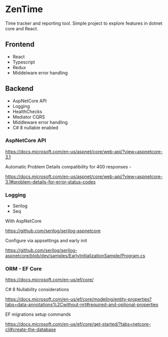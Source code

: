 # ZenTime

Time tracker and reporting tool. Simple project to explore features in dotnet core and React.

## Frontend

- React
- Typescript
- Redux
- Middelware error handling

## Backend

- AspNetCore API
- Logging
- HealthChecks
- Mediator CQRS
- Middleware error handling
- C# 8 nullable enabled

### AspNetCore API

https://docs.microsoft.com/en-us/aspnet/core/web-api/?view=aspnetcore-3.1

Automatic Problem Details compatibility for 400 responses -

https://docs.microsoft.com/en-us/aspnet/core/web-api/?view=aspnetcore-3.1#problem-details-for-error-status-codes

### Logging

- Serilog
- Seq

With AspNetCore

https://github.com/serilog/serilog-aspnetcore

Configure via appsettings and early init

https://github.com/serilog/serilog-aspnetcore/blob/dev/samples/EarlyInitializationSample/Program.cs

### ORM - EF Core

https://docs.microsoft.com/en-us/ef/core/

C# 8 Nullability considerations

https://docs.microsoft.com/en-us/ef/core/modeling/entity-properties?tabs=data-annotations%2Cwithout-nrt#required-and-optional-properties

EF migrations setup commands

https://docs.microsoft.com/en-us/ef/core/get-started/?tabs=netcore-cli#create-the-database
